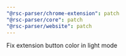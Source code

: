 ```yaml
---
"@rsc-parser/chrome-extension": patch
"@rsc-parser/core": patch
"@rsc-parser/website": patch
---
```


Fix extension button color in light mode
